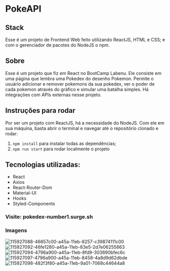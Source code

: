 # PokeAPI


## Stack
Esse é um projeto de Frontend Web feito utilizando ReactJS, HTML e CSS; 
e com o gerenciador de pacotes do NodeJS o npm.

## Sobre
Esse é um projeto que fiz em React no BootCamp Labenu.
Ele consiste em uma página que lembra uma Pokedex do desenho Pokemon. 
Permite o usuário adicionar e remover pokemons da sua pokedex, ver o poder de cada pokemon
através do gráfico e simular uma batalha simples.
Há integrações com APIs externas nesse projeto.
## Instruções para rodar
Por ser um projeto com ReactJS, há a necessidade do NodeJS. Com ele em 
sua máquina, basta abrir o terminal e navegar até o repositório clonado e 
rodar:

1. `npm install` para instalar todas as dependências;
2. `npm run start` para rodar localmente o projeto

## Tecnologias utilizadas:
- React
- Axios
- React-Router-Dom
- Material-UI
- Hooks
- Styled-Components

### Visite: pokedex-number1.surge.sh

### Imagens
![115927088-46657c00-a45a-11eb-8257-c39874111c00](https://user-images.githubusercontent.com/47368534/119565728-b11f1580-bd80-11eb-8930-eac80015c4d4.png)
![115927092-46fe1280-a45a-11eb-83e5-2d7e06255663](https://user-images.githubusercontent.com/47368534/119565731-b1b7ac00-bd80-11eb-86e9-a658262f6986.png)
![115927094-4796a900-a45a-11eb-8fd9-303690bfec6c](https://user-images.githubusercontent.com/47368534/119565733-b2504280-bd80-11eb-9e79-e77588eecab7.png)
![115927097-4796a900-a45a-11eb-8458-4a8d9d62dbde](https://user-images.githubusercontent.com/47368534/119565735-b2504280-bd80-11eb-9122-c21ea812d67a.png)
![115927098-482f3f80-a45a-11eb-9a01-7068c44644a8](https://user-images.githubusercontent.com/47368534/119565737-b2e8d900-bd80-11eb-83b7-c602acedf231.png)
